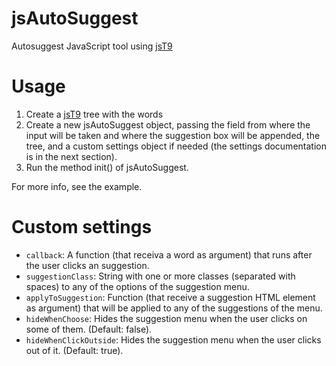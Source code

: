 jsAutoSuggest
=============

Autosuggest JavaScript tool using [jsT9](https://github.com/talyssonoc/jsT9 "jsT9")

Usage
=====

1. Create a [jsT9](https://github.com/talyssonoc/jsT9 "jsT9") tree with the words
2. Create a new jsAutoSuggest object, passing the field from where the input will be taken and where the suggestion box will be appended, the tree, and a custom settings object if needed (the settings documentation is in the next section).
3. Run the method init() of jsAutoSuggest.

For more info, see the example.

Custom settings
===============

* `callback`: A function (that receiva a word as argument) that runs after the user clicks an suggestion.
* `suggestionClass`: String with one or more classes (separated with spaces) to any of the options of the suggestion menu.
* `applyToSuggestion`: Function (that receive a suggestion HTML element as argument) that will be applied to any of the suggestions of the menu.
* `hideWhenChoose`: Hides the suggestion menu when the user clicks on some of them. (Default: false).
* `hideWhenClickOutside`: Hides the suggestion menu when the user clicks out of it. (Default: true).
